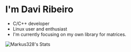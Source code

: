 # I'm Davi Ribeiro

* C/C++ developer
* Linux user and enthusiast
* I'm currently focusing on my own library for matrices.


![Markus328's Stats](https://github-readme-stats.vercel.app/api?username=Markus328&theme=dracula&show_icons=true&hide_border=true&count_private=true)
